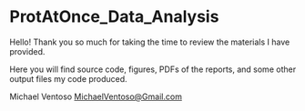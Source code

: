 # ProtAtOnce_Data_Analysis

Hello!  Thank you so much for taking the time to review the materials I have provided.

Here you will find source code, figures, PDFs of the reports, and some other output files my code produced.  

Michael Ventoso
<MichaelVentoso@Gmail.com>
